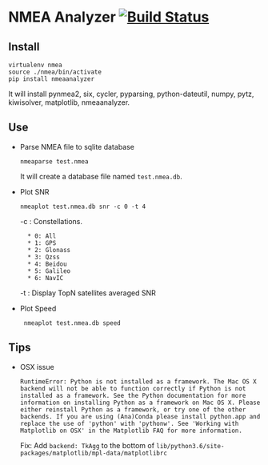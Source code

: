 # NMEA Analyzer  [![Build Status](https://travis-ci.org/embest/nmeaanalyzer.svg?branch=master)](https://travis-ci.org/embest/nmeaanalyzer)

## Install

```
virtualenv nmea
source ./nmea/bin/activate
pip install nmeaanalyzer
```
It will install pynmea2, six, cycler, pyparsing, python-dateutil, numpy, pytz, kiwisolver, matplotlib, nmeaanalyzer.

## Use  

- Parse NMEA file to sqlite database

	```
	nmeaparse test.nmea
	```
	It will create a database file named `test.nmea.db`.

- Plot SNR
	
	```
	nmeaplot test.nmea.db snr -c 0 -t 4
	```
	-c : Constellations.
	
		* 0: All
		* 1: GPS
		* 2: Glonass
		* 3: Qzss
		* 4: Beidou
		* 5: Galileo 
		* 6: NavIC
	-t : Display TopN satellites averaged SNR 
- Plot Speed

   ```
	nmeaplot test.nmea.db speed
	```
	
## Tips

- OSX issue

	```
	RuntimeError: Python is not installed as a framework. The Mac OS X backend will not be able to function correctly if Python is not installed as a framework. See the Python documentation for more information on installing Python as a framework on Mac OS X. Please either reinstall Python as a framework, or try one of the other backends. If you are using (Ana)Conda please install python.app and replace the use of 'python' with 'pythonw'. See 'Working with Matplotlib on OSX' in the Matplotlib FAQ for more information.
	```
	
	Fix:
	Add `backend: TkAgg` to the bottom of `lib/python3.6/site-packages/matplotlib/mpl-data/matplotlibrc`
	

